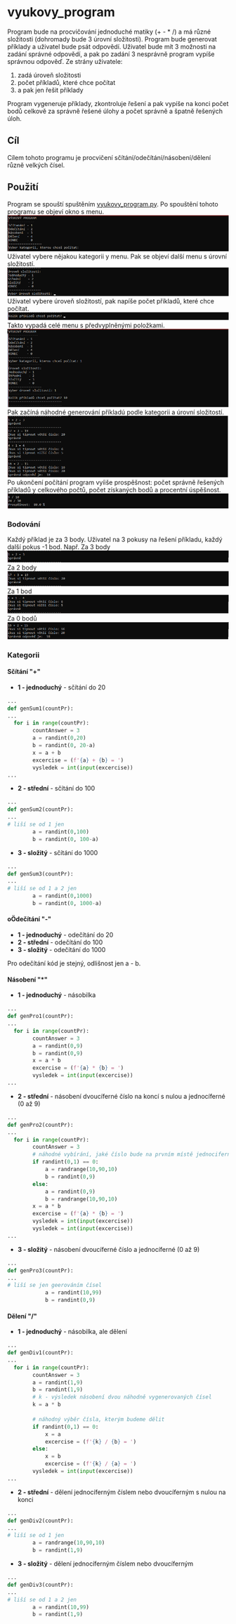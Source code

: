 # vyukovy_program

Program bude na procvičování jednoduché matiky (+ - * /) a má různé složitosti (dohromady bude 3 úrovní složitosti).
Program bude generovat příklady a uživatel bude psát odpovědí. Uživatel bude mít 3 možnosti na zadání správné odpovědí, a pak po zadání 3 nesprávně program vypíše správnou odpověď.
Ze strány uživatele:
1) zadá úroveň složitosti
2) počet příkladů, které chce počítat
3) a pak jen řešit příklady

Program vygeneruje příklady, zkontroluje řešení a pak vypíše na konci počet bodů celkově za správně řešené úlohy a počet správně a špatně řešených úloh.


## Cíl

Cílem tohoto programu je procvičení sčítání/odečítání/násobení/dělení různě velkých čísel.


## Použití

Program se spouští spuštěním [vyukovy_program.py](vyukovy_program.py). Po spouštění tohoto programu se objeví okno s menu.
![menu_1](Pictures/menu_1.png)
Uživatel vybere nějakou kategorii y menu. Pak se objeví další menu s úrovní složitostí.
![menu_2](Pictures/menu_2.png)
Uživatel vybere úroveň složitostí, pak napíše počet příkladů, které chce počítat.
![menu_3](Pictures/menu_3.png)
Takto vypadá celé menu s předvyplněnými položkami.
![menu](Pictures/menu.png)
Pak začíná náhodné generování příkladú podle kategorii a úrovní složitostí.
![priklady](Pictures/priklady.png)
Po ukončení počítání program vyíiše prospěšnost: počet správně řešených příkladů y celkového počtů, počet získaných bodů a procentní úspěšnost.
![prospech](Pictures/prospech.png)

### Bodování

Každý příklad je za 3 body. Uživatel na 3 pokusy na řešení příkladu, každý další pokus -1 bod. Např. 
Za 3 body
![b_3](Pictures/b_3.png)
Za 2 body
![b_2](Pictures/b_2.png)
Za 1 bod
![b_1](Pictures/b_1.png)
Za 0 bodů
![b_0](Pictures/b_0.png)

### Kategorii

#### Sčítání "+"
* **1 - jednoduchý** - sčítání do 20
```python
...
def genSum1(countPr):
...
  for i in range(countPr):
        countAnswer = 3
        a = randint(0,20)
        b = randint(0, 20-a)
        x = a + b
        excercise = (f'{a} + {b} = ')
        vysledek = int(input(excercise))
...
```
* **2 - střední** - sčítání do 100
```python
...
def genSum2(countPr):
...
# liší se od 1 jen
        a = randint(0,100)
        b = randint(0, 100-a)
```
* **3 - složitý** - sčítání do 1000
```python
...
def genSum3(countPr):
...
# liší se od 1 a 2 jen
        a = randint(0,1000)
        b = randint(0, 1000-a)
```

#### oÖdečítání "-"
* **1 - jednoduchý** - odečítání do 20
* **2 - střední** - odečítání do 100
* **3 - složitý** - odečítání do 1000

Pro odečítání kód je stejný, odlišnost jen a - b.

#### Násobení "*"
* **1 - jednoduchý** - násobilka
```python
...
def genPro1(countPr):
...
  for i in range(countPr):
        countAnswer = 3
        a = randint(0,9)
        b = randint(0,9)
        x = a * b
        excercise = (f'{a} * {b} = ')
        vysledek = int(input(excercise))
...
```
* **2 - střední** - násobení dvoucíferné číslo na koncí s nulou a jednocíferné (0 až 9)
```python
...
def genPro2(countPr):
...
  for i in range(countPr):
        countAnswer = 3
        # náhodné vybírání, jaké číslo bude na prvním místě jednociferné nebo dvouciferné
        if randint(0,1) == 0:
            a = randrange(10,90,10)
            b = randint(0,9)
        else:
            a = randint(0,9)
            b = randrange(10,90,10)
        x = a * b
        excercise = (f'{a} * {b} = ')
        vysledek = int(input(excercise))
        vysledek = int(input(excercise))
...
```
* **3 - složitý** - násobení dvoucíferné číslo a jednocíferné (0 až 9)
```python
...
def genPro3(countPr):
...
# liší se jen geerováním čísel
            a = randint(10,99)
            b = randint(0,9)

```

#### Dělení "/"
* **1 - jednoduchý** - násobilka, ale dělení
```python
...
def genDiv1(countPr):
...
  for i in range(countPr):
        countAnswer = 3
        a = randint(1,9)
        b = randint(1,9)
        # k - výsledek násobení dvou náhodně vygenerovaných čísel
        k = a * b
        
        # náhodný výběr čísla, kterým budeme dělit
        if randint(0,1) == 0:
            x = a
            excercise = (f'{k} / {b} = ')
        else:
            x = b
            excercise = (f'{k} / {a} = ')
        vysledek = int(input(excercise))
...
```
* **2 - střední** - dělení jednocíferným číslem nebo dvoucíferným s nulou na konci 
```python
...
def genDiv2(countPr):
...
# liší se od 1 jen
        a = randrange(10,90,10)
        b = randint(1,9)
```

* **3 - složitý** - dělení jednocíferným číslem nebo dvoucíferným
```python
...
def genDiv3(countPr):
...
# liší se od 1 a 2 jen
        a = randint(10,99)
        b = randint(1,9)
```

